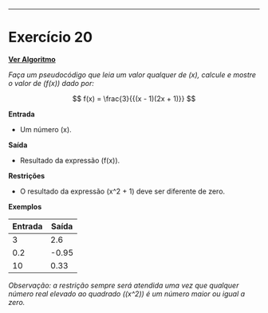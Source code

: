 ---
# Exercício 20

[**Ver Algoritmo**](Algoritmo20.md)

*Faça um pseudocódigo que leia um valor qualquer de \(x\), calcule e mostre o valor de \(f(x)\) dado por:*

$$
f(x) = \frac{3}{{(x - 1)(2x + 1)}}
$$


**Entrada**

- Um número \(x\).

**Saída**

- Resultado da expressão \(f(x)\).

**Restrições**

- O resultado da expressão \(x^2 + 1\) deve ser diferente de zero.

**Exemplos**

| Entrada | Saída |
|---------|-------|
| 3       | 2.6   |
| 0.2     | -0.95 |
| 10      | 0.33  |

*Observação: a restrição sempre será atendida uma vez que qualquer número real elevado ao quadrado (\(x^2\)) é um número maior ou igual a zero.*


